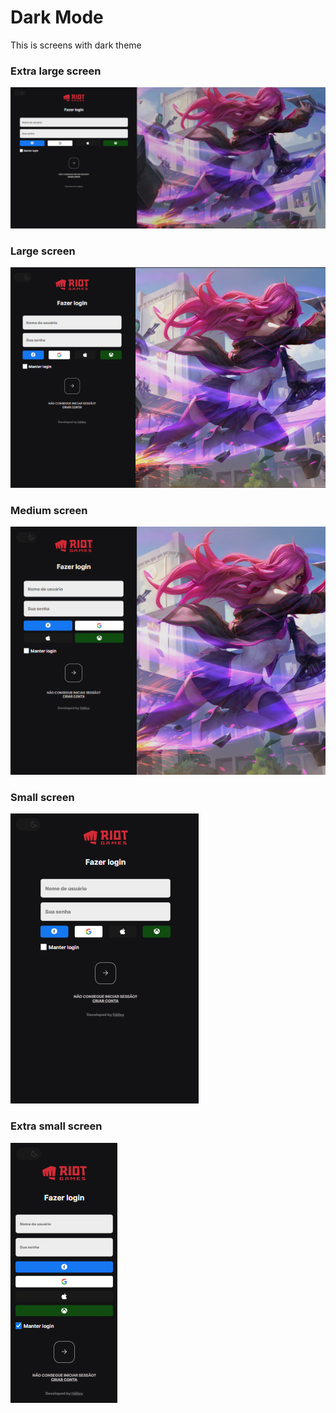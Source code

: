 # Dark Mode

This is screens with dark theme

### Extra large screen
![](./images/dark/xl.png)

### Large screen
![](./images/dark/lg.png)

### Medium screen
![](./images/dark/md.png)

### Small screen
![](./images/dark/sm.png)

### Extra small screen
![](./images/dark/xs.png)

